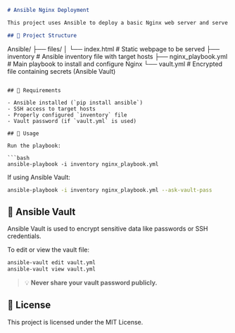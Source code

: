 ```md
# Ansible Nginx Deployment

This project uses Ansible to deploy a basic Nginx web server and serve a static HTML page.

## 📁 Project Structure

```

Ansible/
├── files/
│   └── index.html            # Static webpage to be served
├── inventory                 # Ansible inventory file with target hosts
├── nginx\_playbook.yml        # Main playbook to install and configure Nginx
└── vault.yml                 # Encrypted file containing secrets (Ansible Vault)

````

## 🔧 Requirements

- Ansible installed (`pip install ansible`)
- SSH access to target hosts
- Properly configured `inventory` file
- Vault password (if `vault.yml` is used)

## 🚀 Usage

Run the playbook:

```bash
ansible-playbook -i inventory nginx_playbook.yml
````

If using Ansible Vault:

```bash
ansible-playbook -i inventory nginx_playbook.yml --ask-vault-pass
```

## 🔐 Ansible Vault

Ansible Vault is used to encrypt sensitive data like passwords or SSH credentials.

To edit or view the vault file:

```bash
ansible-vault edit vault.yml
ansible-vault view vault.yml
```

> 💡 **Never share your vault password publicly.**

## 📄 License

This project is licensed under the MIT License.
